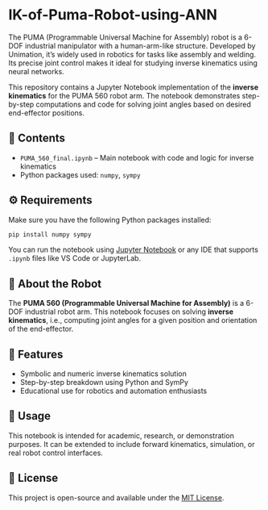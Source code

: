 # IK-of-Puma-Robot-using-ANN
The PUMA (Programmable Universal Machine for Assembly) robot is a 6-DOF industrial manipulator with a human-arm-like structure. Developed by Unimation, it’s widely used in robotics for tasks like assembly and welding. Its precise joint control makes it ideal for studying inverse kinematics using neural networks.

This repository contains a Jupyter Notebook implementation of the **inverse kinematics** for the PUMA 560 robot arm. The notebook demonstrates step-by-step computations and code for solving joint angles based on desired end-effector positions.

## 📁 Contents

- `PUMA_560_final.ipynb` – Main notebook with code and logic for inverse kinematics
- Python packages used: `numpy`, `sympy`

## ⚙️ Requirements

Make sure you have the following Python packages installed:

```bash
pip install numpy sympy
````

You can run the notebook using [Jupyter Notebook](https://jupyter.org/) or any IDE that supports `.ipynb` files like VS Code or JupyterLab.

## 🤖 About the Robot

The **PUMA 560 (Programmable Universal Machine for Assembly)** is a 6-DOF industrial robot arm. This notebook focuses on solving **inverse kinematics**, i.e., computing joint angles for a given position and orientation of the end-effector.

## 🧠 Features

* Symbolic and numeric inverse kinematics solution
* Step-by-step breakdown using Python and SymPy
* Educational use for robotics and automation enthusiasts

## 📌 Usage

This notebook is intended for academic, research, or demonstration purposes. It can be extended to include forward kinematics, simulation, or real robot control interfaces.

## 📝 License

This project is open-source and available under the [MIT License](LICENSE).




